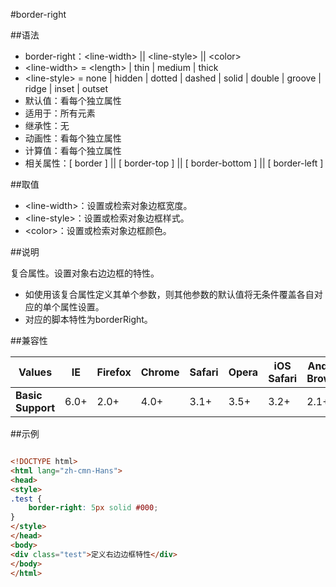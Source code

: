 #border-right

##语法

- border-right：&lt;line-width&gt; || &lt;line-style&gt; || &lt;color&gt;
- &lt;line-width&gt; = &lt;length&gt; | thin | medium | thick
- &lt;line-style&gt; = none | hidden | dotted | dashed | solid | double | groove | ridge | inset | outset
- 默认值：看每个独立属性
- 适用于：所有元素
- 继承性：无
- 动画性：看每个独立属性
- 计算值：看每个独立属性
- 相关属性：[ border ] || [ border-top ] || [ border-bottom ] || [ border-left ]


##取值

- &lt;line-width&gt;：设置或检索对象边框宽度。
- &lt;line-style&gt;：设置或检索对象边框样式。
- &lt;color&gt;：设置或检索对象边框颜色。


##说明

复合属性。设置对象右边边框的特性。

- 如使用该复合属性定义其单个参数，则其他参数的默认值将无条件覆盖各自对应的单个属性设置。
- 对应的脚本特性为borderRight。


##兼容性


<table class="compatible">
<thead>
	<tr>
		<th>Values</th>
		<th>IE</th>
		<th>Firefox</th>
		<th>Chrome</th>
		<th>Safari</th>
		<th>Opera</th>
		<th>iOS Safari</th>
		<th>Android Browser</th>
		<th>Android Chrome</th>
	</tr>
</thead>
<tbody>
	<tr>
		<td><strong>Basic Support</strong></td>
		<td class="support">6.0+</td>
		<td class="support">2.0+</td>
		<td class="support">4.0+</td>
		<td class="support">3.1+</td>
		<td class="support">3.5+</td>
		<td class="support">3.2+</td>
		<td class="support">2.1+</td>
		<td class="support">18.0+</td>
	</tr>
</tbody>
</table>




##示例

```html

<!DOCTYPE html>
<html lang="zh-cmn-Hans">
<head>
<style>
.test {
	border-right: 5px solid #000;
}
</style>
</head>
<body>
<div class="test">定义右边边框特性</div>
</body>
</html>

```
